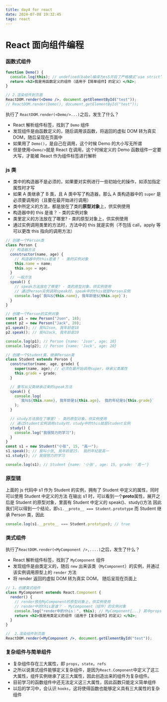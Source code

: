 ```yaml
---
title: day4 for react
date: 2024-07-08 19:32:45
tags: react
---
```


# React 面向组件编程

### 函数式组件

```jsx
function Demo() {
  console.log(this); // undefined(babel编译为es5开启了严格模式‘use strict’， this不能指向window)
  return <h2>我是用函数定义的组件（适用于【简单组件】的定义）</h2>;
}

// 2.渲染组件到页面
ReactDOM.render(<Demo />, document.getElementById("test"));
// ReactDOM.render(Demo(), document.getElementById("test"));
```

执行了 `ReactDOM.render(<Demo/>...)`之后，发生了什么？

- React 解析组件标签，找到了 `Demo` 组件
- 发现组件是由函数定义的，随后调用该函数，将返回的虚拟 DOM 转为真实 DOM，随后呈现在页面中
- 如果用了 `Demo()`，是自己在调用，这个时候 Demo 的大小写无所谓
- 但是使用`<Demo/>`就是 React 在调用，这个时候定义的 Demo 函数组件一定要大写，才能被 React 作为组件标签进行解析

### js 类

- 类中的构造器不是必须的，如果要对实例进行一些初始化的操作，如添加指定属性时才写
- 如果 A 类继承了 B 类，且 A 类中写了构造器，那么 A 类构造器中的 `super` 是必须要调用的（且要在最开始进行调用）
- 类中所定义的方法，都是放在了类的**原型对象**上，供实例使用
- 构造器中的 this 是谁？ - 类的实例对象
- 类里定义的方法放在了哪里? - 类的原型对象上，供实例使用
- 通过实例调用类里的方法时，方法中的 this 就是实例（不包括 call，apply 等可以更改 this 指向的调用方法）

```js
// 创建一个Person类
class Person {
  // 构造器方法
  constructor(name, age) {
    // 构造器中的this是谁？ - 类的实例对象
    this.name = name;
    this.age = age;
  }
  // 一般方法
  speak() {
    // speak方法放在了哪里? - 类的原型对象，供实例使用
    // 通过Person实例调用speak时，speak中的this就是Person实例
    console.log(`我叫${this.name}, 我年龄是${this.age}`);
  }
}

// 创建一个Person的实例对象
const p1 = new Person("Json", 18);
const p2 = new Person("Jack", 20);
p1.speak(); // 我叫Json, 我年龄是18
p2.speak(); // 我叫Jack, 我年龄是20

console.log(p1); // Person {name: 'Json', age: 18}
console.log(p2); // Person {name: 'Jack', age: 20}

// 创建一个Student类，继承Person类
class Student extends Person {
  constructor(name, age, grade) {
    super(name, age); // 必须在最开始调用super，继承父类属性
    this.grade = grade;
  }

  // 重写从父类继承过来的speak方法
  speak() {
    console.log(
      `我叫${this.name}, 我年龄是${this.age}， 我的年纪是${this.grade}`
    );
  }

  // study方法放在了哪里? - 类的原型对象，供实例使用
  // 通过Student实例调用study时，study中的this就是Student实例
  study() {
    console.log("我很努力的学习");
  }
}
const s1 = new Student("小张", 15, "高一");
s1.speak(); // 我叫小张, 我年龄是15， 我的年纪是高一
s1.study(); // 我很努力的学习

console.log(s1); // Student {name: '小张', age: 15, grade: '高一'}
```

### 原型链

上面的 js 代码中 s1 作为 Student 的实例，拥有了 Student 中定义的属性，同时可以使用 Student 中定义的方法
在输出 s1 时，可以看到一个**proto**属性，展开之后是 Student 的原型对象，里面有 Student 中定义的 speak()、study()方法
因此我们可以得到一个结论，即`s1.__proto__ === Student.prototype`
而 Student 继承 Person 类，因此

```js
console.log(s1.__proto__ === Student.prototype); // true
```

### 类式组件

执行了`ReactDOM.render(<MyComponent />,....)`之后，发生了什么？

- React 解析组件标签，找到了 `MyComponent` 组件
- 发现组件是由类定义的，随后 `new` 出来该类（`MyComponent`）的实例，并通过该实例调用原型上的 `render` 方法
- 将 render 返回的虚拟 DOM 转为真实 DOM， 随后呈现在页面上

```jsx
// 1。创建类式组件
class MyComponent extends React.Component {
  render() {
    // render放在MyComponent的原型对象上，供实例使用
    // render中的this是谁？ - MyComponent（组件）的实例对象
    console.log("render中的this：", this); // MyComponent{...} 其中props，state，refs是组件最重要的三个属性
    return <h2>我是用类定义的组件（适用于【复杂组件】的定义）</h2>;
  }
}

//  2.渲染组件到页面
ReactDOM.render(<MyComponent />, document.getElementById("test"));
```

### 复杂组件与简单组件

- 复杂组件存在三大属性，即 `props`，`state`，`refs`
- 之所以说类式组件能够定义复杂组件，是因为`React.Component`中定义了这三大属性，组件实例继承了这三大属性，因此创造出来的组件为复杂组件。
- 目前学习的函数组件中还无法定义这三大属性，因此函数只能定义简单组件
- 以后的学习中，会认识 `hooks`，这将使得函数也能够定义具有三大属性的复杂组件
